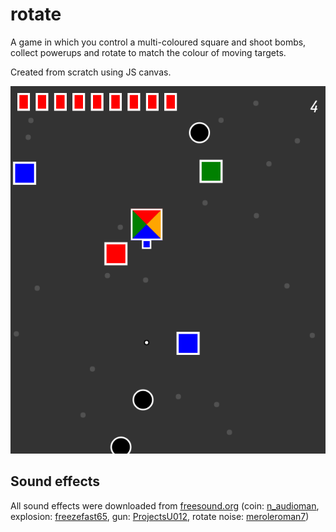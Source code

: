 # rotate #

A game in which you control a multi-coloured square and shoot bombs, collect powerups and
rotate to match the colour of moving targets.

Created from scratch using JS canvas.

![Gameplay screenshot](screenshot.png)

## Sound effects ##

All sound effects were downloaded from [freesound.org](https://freesound.org)
(coin: [n_audioman](https://freesound.org/people/n_audioman/),
explosion: [freezefast65](https://freesound.org/people/freezefast65/sounds/386862/),
gun: [ProjectsU012](https://freesound.org/people/ProjectsU012/sounds/333691/),
rotate noise: [meroleroman7](https://freesound.org/people/meroleroman7/sounds/238283/))
